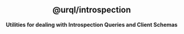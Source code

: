 <h2 align="center">@urql/introspection</h2>

<p align="center"><strong>Utilities for dealing with Introspection Queries and Client Schemas</strong></p>
